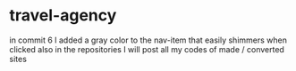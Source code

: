 # travel-agency 
in commit 6 I added a gray color to the nav-item that easily shimmers when clicked
also in the repositories I will post all my codes of made / converted sites
